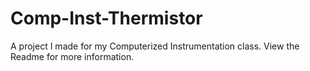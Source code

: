 # Comp-Inst-Thermistor
A project I made for my Computerized Instrumentation class. View the Readme for more information.
